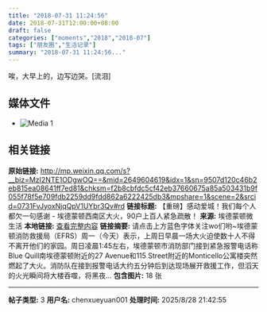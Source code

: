 ```yaml
---
title: "2018-07-31 11:24:56"
date: 2018-07-31T12:00:00+08:00
draft: false
categories: ["moments","2018","2018-07"]
tags: ["朋友圈","生活记录"]
summary: "2018-07-31 11:24:56..."
---
```


唉，大早上的，边写边哭。[流泪]

## 媒体文件

- ![Media 1](/Moments/photos/2018-07-31/201807311124560.jpg)

## 相关链接

**原始链接:** http://mp.weixin.qq.com/s?__biz=MzI2NTE1ODgwOQ==&mid=2649604619&idx=1&sn=9507d120c46b2eb815ea08641ff7ed81&chksm=f2b8cbfdc5cf42eb37660675a85a503431b9f055f78f5e709fdb2259dd9fdd862a6222425db3&mpshare=1&scene=2&srcid=0731FvJyoxNjqQpV1UYbr3Qv#rd
**链接标题:** 【重磅】感动爱城！我们每个人都欠一句感谢 - 埃德蒙顿西南区大火，90户上百人紧急疏散！
**来源:** 埃德蒙顿微生活
**本地链接:** [查看完整内容](/link_content/2018/07/2018-07-31-2/link_content/)
**链接摘要:** 请点击上方蓝色字体关注wo们哟~埃德蒙顿消防救援局（EFRS）周一（今天）表示，上周日早晨一场大火迫使数十人不得不离开他们的家园。周日凌晨1:45左右，埃德蒙顿市消防部门接到紧急报警电话称Blue Quill南埃德蒙顿附近的27 Avenue和115 Street附近的Monticello公寓楼突然燃起了大火。消防队在接到报警电话大约五分钟后到达现场展开救援工作，但滔天的火光瞬间将大楼吞噬，将黑夜...
**包含图片:** 18 张

---

**帖子类型:** 3
**用户名:** chenxueyuan001
**处理时间:** 2025/8/28 21:42:55